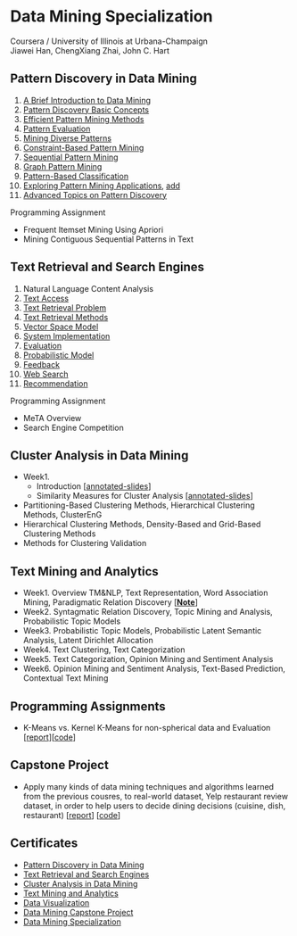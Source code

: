 # Data Mining Specialization

Coursera / University of Illinois at Urbana-Champaign <br>
Jiawei Han, ChengXiang Zhai, John C. Hart <br>


## Pattern Discovery in Data Mining

1. [A Brief Introduction to Data Mining](https://www.dropbox.com/s/k1bxrxqyo6pa3la/1_intro.pdf?dl=0)
2. [Pattern Discovery Basic Concepts](https://www.dropbox.com/s/4ickp9c0oqwd99u/2_bisic_concepts.pdf?dl=0)
3. [Efficient Pattern Mining Methods](https://www.dropbox.com/s/ep67dlxqxtlzz8h/3_efficient_methods.pdf?dl=0)
4. [Pattern Evaluation](https://www.dropbox.com/s/qtfcdtwpxu2vi1n/4_pattern_evaluation.pdf?dl=0)
5. [Mining Diverse Patterns](https://www.dropbox.com/s/7epvpl56du0dwkt/5_diverse_pattern.pdf?dl=0)
6. [Constraint-Based Pattern Mining](https://www.dropbox.com/s/s3nykyjd5pfcqhd/6_constaint_pattern.pdf?dl=0)
7. [Sequential Pattern Mining](https://www.dropbox.com/s/u9s7ay75aa3l878/7_sequential_pattern.pdf?dl=0)
8. [Graph Pattern Mining](https://www.dropbox.com/s/cxk6fgkojrg3opb/8_graph_pattern.pdf?dl=0)
9. [Pattern-Based Classification](https://www.dropbox.com/s/b0oo31hnhbvft5r/9_pattern_classification.pdf?dl=0)
10. [Exploring Pattern Mining Applications](https://www.dropbox.com/s/qnturawhpudrj1v/10_pattern_application.pdf?dl=0), [add](https://www.dropbox.com/s/ehmnzihyzq8o4uh/Lecture_7_PatternMiningApplications.pdf?dl=0)
11. [Advanced Topics on Pattern Discovery](https://www.dropbox.com/s/1hebqud15vvf5zt/11_advanced_topic.pdf?dl=0)

Programming Assignment

* Frequent Itemset Mining Using Apriori
* Mining Contiguous Sequential Patterns in Text


## Text Retrieval and Search Engines

1. Natural Language Content Analysis
2. [Text Access](https://www.dropbox.com/s/8lnxdtfvcc5y931/2_text_access.pdf?dl=0)
3. [Text Retrieval Problem](https://www.dropbox.com/s/o1eovxcpb65mpvp/3_tex_retr_problem.pdf?dl=0)
4. [Text Retrieval Methods](https://www.dropbox.com/s/i9q8fcyiurb28he/4_text_retr_methods.pdf?dl=0)
5. [Vector Space Model](https://www.dropbox.com/s/3xirrh1s28t82pt/5_vector_space_model.pdf?dl=0)
6. [System Implementation](https://www.dropbox.com/s/4at39mnnzwi8xkh/6_system_impl.pdf?dl=0)
7. [Evaluation](https://www.dropbox.com/s/io7dwlpquatauv6/7_evaluation.pdf?dl=0)
8. [Probabilistic Model](https://www.dropbox.com/s/sjz7ikg6swlmpfe/8_prob_model.pdf?dl=0)
9. [Feedback](https://www.dropbox.com/s/iftlb0lpcy9lu0b/9_feedback.pdf?dl=0)
10. [Web Search](https://www.dropbox.com/s/avjlvzh42xujhfm/10_web_search.pdf?dl=0)
11. [Recommendation](https://www.dropbox.com/s/5r6ox5s1c920u1m/11_recommendation.pdf?dl=0)

Programming Assignment

* MeTA Overview
* Search Engine Competition


## Cluster Analysis in Data Mining
* Week1.
   * Introduction [[annotated-slides](https://github.com/gritmind/review/blob/master/media/class/data-mining-specialization/annotated_slides/cluster_analysis/Lecture_1_Introduction.pdf)]
   * Similarity Measures for Cluster Analysis [[annotated-slides](https://github.com/gritmind/review/blob/master/media/class/data-mining-specialization/annotated_slides/cluster_analysis/Lecture_2_Similarity_Measures_for_Cluster_Analysis.pdf)]
* Partitioning-Based Clustering Methods, Hierarchical Clustering Methods, ClusterEnG
* Hierarchical Clustering Methods, Density-Based and Grid-Based Clustering Methods
* Methods for Clustering Validation


## Text Mining and Analytics
* Week1. Overview TM&NLP, Text Representation, Word Association Mining, Paradigmatic Relation Discovery [[**Note**](https://1drv.ms/w/s!AllPqyV9kKUrwVNdWlV5fIogmuQp)]
* Week2. Syntagmatic Relation Discovery, Topic Mining and Analysis, Probabilistic Topic Models
* Week3. Probabilistic Topic Models, Probabilistic Latent Semantic Analysis, Latent Dirichlet Allocation
* Week4. Text Clustering, Text Categorization
* Week5. Text Categorization, Opinion Mining and Sentiment Analysis
* Week6. Opinion Mining and Sentiment Analysis, Text-Based Prediction, Contextual Text Mining



## Programming Assignments
* K-Means vs. Kernel K-Means for non-spherical data and Evaluation [[report](https://1drv.ms/w/s!AllPqyV9kKUrgW1ThnUfolJBO7c2)][[code](https://github.com/gritmind/review-media/tree/master/class/data-mining-specialization/assignments/kmeans)]


## Capstone Project
* Apply many kinds of data mining techniques and algorithms learned from the previous cousres, to real-world dataset, Yelp restaurant review dataset, in order to help users to decide dining decisions (cuisine, dish, restaurant) [[report](https://1drv.ms/w/s!AllPqyV9kKUruHb7Ri03Iw5zCucQ)] [[code](https://github.com/gritmind/data_mining_project)] 


## Certificates

* [Pattern Discovery in Data Mining](https://github.com/gritmind/review/blob/master/media/class/data-mining-specialization/certificate/Coursera%20patterndiscovery.pdf)
* [Text Retrieval and Search Engines](https://github.com/gritmind/review/blob/master/media/class/data-mining-specialization/certificate/Coursera%20textretrieval.pdf)
* [Cluster Analysis in Data Mining](https://github.com/gritmind/review/blob/master/media/class/data-mining-specialization/certificate/Coursera%20clusteranalysis.pdf)
* [Text Mining and Analytics](https://github.com/gritmind/review/blob/master/media/class/data-mining-specialization/certificate/Coursera%20textanalytics.pdf)
* [Data Visualization](https://github.com/gritmind/review/blob/master/media/class/data-mining-specialization/certificate/Coursera%20datavisualization.pdf)
* [Data Mining Capstone Project](https://github.com/gritmind/review/blob/master/media/class/data-mining-specialization/certificate/data_mining_project.pdf)
* [Data Mining Specialization](https://github.com/gritmind/review/blob/master/media/class/data-mining-specialization/certificate/data_mining_specialization.pdf)



